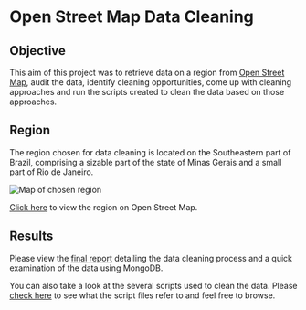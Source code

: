 # Open Street Map Data Cleaning

## Objective

This aim of this project was to retrieve data on a region from [Open Street Map](https://www.openstreetmap.org), audit the data, identify cleaning opportunities, come up with cleaning approaches and run the scripts created to clean the data based on those approaches.

## Region

The region chosen for data cleaning is located on the Southeastern part of Brazil, comprising a sizable part of the state of Minas Gerais and a small part of Rio de Janeiro.

![Map of chosen region](https://raw.githubusercontent.com/vbernardes/osm-data-cleaning/master/map.png)

[Click here](https://osm.org/go/PAJxFl-) to view the region on Open Street Map.

## Results

Please view the [final report](https://github.com/vbernardes/osm-data-cleaning/blob/master/Data%20Wrangling%20Project.pdf) detailing the data cleaning process and a quick examination of the data using MongoDB.

You can also take a look at the several scripts used to clean the data. Please [check here](https://github.com/vbernardes/osm-data-cleaning/blob/master/Files%20list.md) to see what the script files refer to and feel free to browse.